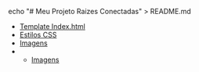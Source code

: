 echo "# Meu Projeto Raizes Conectadas" > README.md
- [Template Index.html](templates/index.html)
- [Estilos CSS](templates/css/style.css)
- [Imagens](templates/images/agricultor_colhendo.jpeg)
- - [Imagens](templates/images/criancas_merenda.jpg)
